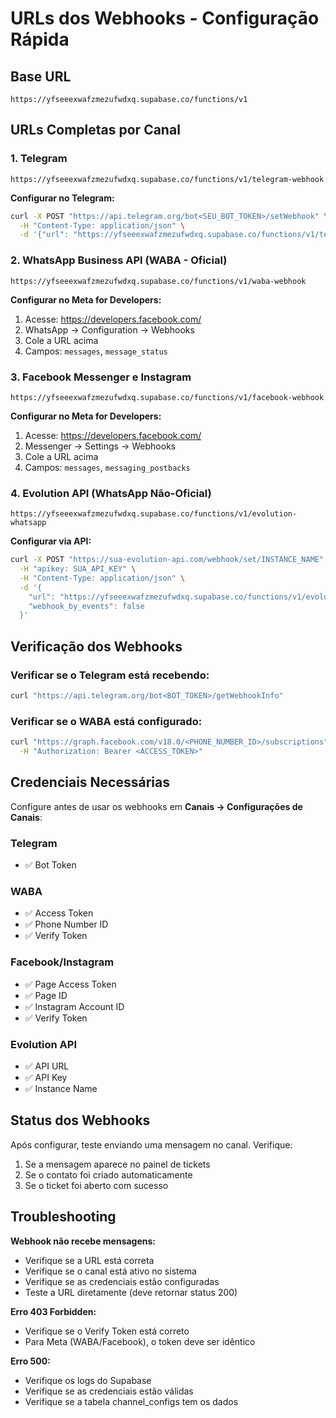 # URLs dos Webhooks - Configuração Rápida

## Base URL
```
https://yfseeexwafzmezufwdxq.supabase.co/functions/v1
```

## URLs Completas por Canal

### 1. Telegram
```
https://yfseeexwafzmezufwdxq.supabase.co/functions/v1/telegram-webhook
```

**Configurar no Telegram:**
```bash
curl -X POST "https://api.telegram.org/bot<SEU_BOT_TOKEN>/setWebhook" \
  -H "Content-Type: application/json" \
  -d '{"url": "https://yfseeexwafzmezufwdxq.supabase.co/functions/v1/telegram-webhook"}'
```

### 2. WhatsApp Business API (WABA - Oficial)
```
https://yfseeexwafzmezufwdxq.supabase.co/functions/v1/waba-webhook
```

**Configurar no Meta for Developers:**
1. Acesse: https://developers.facebook.com/
2. WhatsApp → Configuration → Webhooks
3. Cole a URL acima
4. Campos: `messages`, `message_status`

### 3. Facebook Messenger e Instagram
```
https://yfseeexwafzmezufwdxq.supabase.co/functions/v1/facebook-webhook
```

**Configurar no Meta for Developers:**
1. Acesse: https://developers.facebook.com/
2. Messenger → Settings → Webhooks
3. Cole a URL acima
4. Campos: `messages`, `messaging_postbacks`

### 4. Evolution API (WhatsApp Não-Oficial)
```
https://yfseeexwafzmezufwdxq.supabase.co/functions/v1/evolution-whatsapp
```

**Configurar via API:**
```bash
curl -X POST "https://sua-evolution-api.com/webhook/set/INSTANCE_NAME" \
  -H "apikey: SUA_API_KEY" \
  -H "Content-Type: application/json" \
  -d '{
    "url": "https://yfseeexwafzmezufwdxq.supabase.co/functions/v1/evolution-whatsapp",
    "webhook_by_events": false
  }'
```

## Verificação dos Webhooks

### Verificar se o Telegram está recebendo:
```bash
curl "https://api.telegram.org/bot<BOT_TOKEN>/getWebhookInfo"
```

### Verificar se o WABA está configurado:
```bash
curl "https://graph.facebook.com/v18.0/<PHONE_NUMBER_ID>/subscriptions" \
  -H "Authorization: Bearer <ACCESS_TOKEN>"
```

## Credenciais Necessárias

Configure antes de usar os webhooks em **Canais → Configurações de Canais**:

### Telegram
- ✅ Bot Token

### WABA
- ✅ Access Token
- ✅ Phone Number ID
- ✅ Verify Token

### Facebook/Instagram
- ✅ Page Access Token
- ✅ Page ID
- ✅ Instagram Account ID
- ✅ Verify Token

### Evolution API
- ✅ API URL
- ✅ API Key
- ✅ Instance Name

## Status dos Webhooks

Após configurar, teste enviando uma mensagem no canal. Verifique:
1. Se a mensagem aparece no painel de tickets
2. Se o contato foi criado automaticamente
3. Se o ticket foi aberto com sucesso

## Troubleshooting

**Webhook não recebe mensagens:**
- Verifique se a URL está correta
- Verifique se o canal está ativo no sistema
- Verifique se as credenciais estão configuradas
- Teste a URL diretamente (deve retornar status 200)

**Erro 403 Forbidden:**
- Verifique se o Verify Token está correto
- Para Meta (WABA/Facebook), o token deve ser idêntico

**Erro 500:**
- Verifique os logs do Supabase
- Verifique se as credenciais estão válidas
- Verifique se a tabela channel_configs tem os dados

